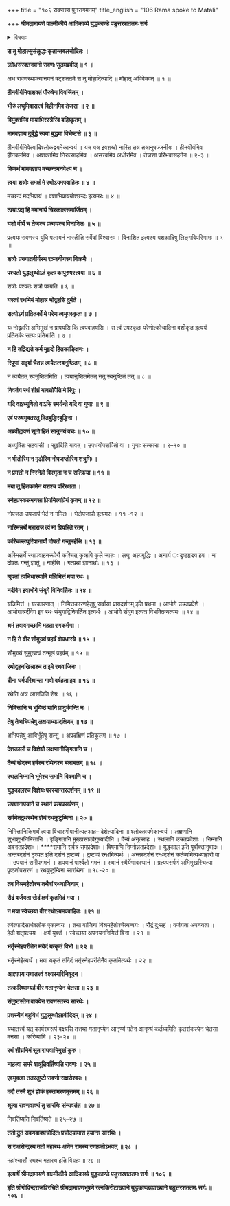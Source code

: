 +++
title = "१०६ रावणस्य पुनरागमनम्"
title_english = "106 Rama spoke to Matali"

+++
**श्रीमद्रामायणे वाल्मीकीये आदिकाव्ये युद्धकाण्डे पडुत्तरशततमः सर्गः**


<details><summary>विषयाः</summary>

अपवाहितरथंसारथिंप्रति क्रूद्धेनरावणेनभर्त्सनम् ॥ १ ॥ सारथिना तंप्रति रथापवहनस्य सहेतुकत्वोक्त्यासमाश्वासनपूर्वकं तदाज्ञया पुनारामाग्रतोरथानयनम् ॥ २ ॥

</details>




**स तु मोहात्सुसंक्रुद्धः कृतान्तबलचोदितः ।**

**क्रोधसंरक्तनयनो रावणः सुतमब्रवीत् ॥ १ ॥**

अथ रावणरथप्रत्यानयनं षट्शततमे स तु मोहादित्यादि ॥ मोहात् अविवेकात् ॥ १ ॥



**हीनवीर्यमिवाशक्तं पौरुषेण विवर्जितम् ।**

**भीरुं लघुमिवासत्त्वं विहीनमिव तेजसा ॥ २ ॥**

**विमुक्तमिव मायाभिरस्त्रैरिव बहिष्कृतम् ।**

**मामवज्ञाय दुर्बुद्धे स्वया बुद्ध्या विचेष्टसे ॥ ३ ॥**

हीनवीर्यमिवेत्यादिश्लोकद्वयमेकान्वयं । यत्र यत्र इवशब्दो नास्ति तत्र तत्रानुषज्जनीयः । हीनवीर्यमिव हीनबलमिव । अशक्तमिव निरुत्साहमिव । असत्त्वमिव अधीरमिव । तेजसा परिभवासहनेन ॥ २-३ ॥



**किमर्थं मामवज्ञाय मच्छन्दमनवेक्ष्य च ।**

**त्वया शत्रोः समक्षं मे रथोऽयमपवाहितः ॥ ४ ॥**

मच्छन्दं मदभिप्रायं । वशाभिप्राययोश्छन्दः इत्यमरः ॥ ४ ॥



**त्वयाऽद्य हि ममानार्य चिरकालसमार्जितम् ।**

**यशो वीर्यं च तेजश्च प्रत्ययश्च विनाशितः ॥ ५ ॥**

प्रत्ययः रावणस्य युधि पलायनं नास्तीति सर्वेषां विश्वासः । विनाशित इत्यस्य यशआदिषु लिङ्गविपरिणामः ॥ ५ ॥



**शत्रोः प्रख्यातवीर्यस्य रञ्जनीयस्य विक्रमैः ।**

**पश्यतो युद्धलुब्धोऽहं कृतः कापुरुषस्त्वया ॥ ६ ॥**

शत्रोः पश्यतः शत्रौ पश्यति ॥ ६ ॥



**यस्त्वं रथमिमं मोहान्न चोद्वहसि दुर्मते ।**

**सत्योऽयं प्रतितर्को मे परेण त्वमुपस्कृतः ॥ ७ ॥**

यः नोद्वहसि अभिमुखं न प्रापयसि किं त्वपवाहयसि । स त्वं उपस्कृतः परेणोत्कोचादिना वशीकृत इत्ययं प्रतितर्कः सत्यः प्रतिभाति ॥ ७ ॥



**न हि तद्विद्यते कर्म मुहृदो हितकाङ्क्षिणः ।**

**रिपूणां सदृशं चैतन्न त्वयैतत्स्वनुष्ठितम् ॥ ८ ॥**

न त्वयैतत् स्वनुष्ठितमिति । त्वयानुष्ठितमेतत् नतु स्वनुष्ठितं तत् ॥ ८ ॥



**निवर्तय रथं शीघ्रं यावन्नोपैति मे रिपुः ।**

**यदि वाऽध्युषितो वाऽसि स्मर्यन्ते यदि वा गुणाः ॥ ९ ॥**

**एवं परुषमुक्तस्तु हितबुद्धिरबुद्धिना ।**

**अब्रवीद्रावणं सूतो हितं सानुनयं वचः ॥ १० ॥**

अध्युषितः सहवासी । सुहृदिति यावत् । उपधयोपसर्पितो वा । गुणाः सत्काराः ॥ ९–१० ॥



**न भीतोस्मि न मृढोस्मि नोपजप्तोस्मि शत्रुभिः ।**

**न प्रमत्तो न निस्नेहो विस्मृता न च सत्क्रिया ॥ ११ ॥**

**मया तु हितकामेन यशश्च परिरक्षता ।**

**स्नेहप्रस्कन्नमनसा प्रियमित्यप्रियं कृतम् ॥ १२ ॥**

नोपजतः उपजापं भेदं न गमितः । भेदोपजापौ इत्यमरः ॥ ११ -१२ ॥



**नास्मिन्नर्थे महाराज त्वं मां प्रियहिते रतम् ।**

**कश्चिल्लघुरिवानार्यो दोषतो गन्तुमर्हसि ॥ १३ ॥**

अस्मिन्नर्थे रथापवाहनरूपेर्थे कश्चित् कुत्रापि कुले जातः । लघुः अल्पबुद्धिः । अनार्य ः दुष्टहृदय इव । मा दोषतः गन्तुं ज्ञातुं । नार्हसि । गत्यर्था ज्ञानार्थाः ॥ १३ ॥



**श्रूयतां त्वभिधास्यामि यन्निमित्तं मया रथः ।**

**नदीवेग इवाभोगे संयुगे विनिवर्तितः ॥ १४ ॥**

यन्निमित्तं । यत्कारणात् । निमित्तकारणहेतुषु सर्वासां प्रायदर्शनम् इति प्रथमा । आभोगे उन्नतप्रदेशे । आभोगान्नदीवेग इव रथः संयुगाद्विनिवर्तित इत्यर्थः । आभोगे संयुग इत्यत्र विभक्तिव्यत्ययः ॥ १४ ॥



**श्रमं तवावगच्छामि महता रणकर्मणा ।**

**न हि ते वीर सौमुख्यं प्रहर्षं वोपधारये ॥ १५ ॥**

सौमुख्यं सुमुखत्वं तन्मूलं प्रहर्षम् ॥ १५ ॥



**रथोद्वहनखिन्नाश्च त इमे रथवाजिनः ।**

**दीना घर्मपरिश्रान्ता गावो वर्षहता इव ॥ १६ ॥**

रथेति अत्र आसन्निति शेषः ॥ १६ ॥



**निमित्तानि च भूयिष्ठं यानि प्रादुर्भवन्ति नः ।**

**तेषु तेष्वभिपन्नेषु लक्षयाम्यप्रदक्षिणम् ॥ १७ ॥**

अभिपन्नेषु आविर्भूतेषु सत्सु । अप्रदक्षिणं प्रतिकूलम् ॥ १७ ॥



**देशकालौ च विज्ञेयौ लक्षणानीङ्गितानि च ।**

**दैन्यं खेदश्च हर्षश्च रथिनश्च बलाबलम् ॥ १८ ॥**

**स्थलनिम्नानि भूमेश्च समानि विषमाणि च ।**

**युद्धकालश्च विज्ञेयः परस्यान्तरदर्शनम् ॥ १९ ॥**

**उपयानापयाने च स्थानं प्रत्यपसर्पणम् ।**

**सर्वमेतद्रथस्थेन ज्ञेयं रथकुटुम्बिना ॥ २० ॥**

निमित्तानिकिमर्थं त्वया विचारणीयानीत्यतआह– देशेत्यादिना ॥ श्लोकत्रयमेकान्वयं । लक्षणानि शुभाशुभनिमित्तानि । इङ्गितानि मुखप्रसादवैगुण्यादीनि । दैन्यं अनुत्साहः । स्थलानि उन्नतप्रदेशाः । निम्नानि अवनतप्रदेशाः । ****समानि सर्वत्र समप्रदेशाः । विषमाणि निम्नोन्नतप्रदेशाः । युद्धकाल इति पूर्वोक्तानुवादः । अन्तरदर्शनं दृश्यत इति दर्शनं द्रष्टव्यं । द्रष्टव्यं रन्ध्रमित्यर्थः । अन्तरदर्शनं रन्ध्रदर्शनं कर्तव्यमित्यध्याहारो वा । उपयानं समीपगमनं । अपयानं पार्श्वतो गमनं । स्थानं स्थैर्येणावस्थानं । प्रत्यपसर्पणं अभिमुखस्थित्या पृष्ठतोपसरणं । रथकुटुम्बिना सारथिना ॥ १८-२० ॥



**तव विश्रमहेतोश्च तथैषां रथवाजिनाम् ।**

**रौद्रं वर्जयता खेदं क्षमं कृतमिदं मया ।**

**न मया स्वेच्छया वीर रथोऽयमपवाहितः ॥ २१ ॥**

तवेत्यादिसार्धश्लोक एकान्वयः । तथा वाजिनां विश्रमहेतोश्चेत्यन्वयः । रौद्रं दुःसहं । वर्जयता अपनयता । हेतौ शतृप्रत्ययः । क्षमं युक्तं । स्वेच्छया अपनयननिमित्तं विना ॥ २१ ॥



**भर्तृस्नेहपरीतेन मयेदं यत्कृतं विभो ॥ २२ ॥**

भर्तृस्नेहेत्यर्धं । मया यकृतं तदिदं भर्तृस्नेहपरीतेनैव कृतमित्यर्थः ॥ २२ ॥



**आज्ञापय यथातत्त्वं वक्ष्यस्यरिनिषूदन ।**

**तत्करिष्याम्यहं वीर गतानृण्येन चेतसा ॥ २३ ॥**

**संतुष्टस्तेन वाक्येन रावणस्तस्य सारथेः ।**

**प्रशस्यैनं बहुविधं युद्धलुब्धोऽब्रवीदिदम् ॥ २४ ॥**

यथातत्त्वं यत् कार्यस्वरूपं वक्ष्यसि तत्तथा गतानृण्येन आनृण्यं गतेन आनृण्यं कर्तव्यमिति कृतसंकल्पेन चेतसा मनसा । करिष्यामि ॥ २३-२४ ॥



**रथं शीघ्रमिमं सूत राघवाभिमुखं कुरु ।**

**नाहत्वा समरे शत्रून्निवर्तिष्यति रावणः ॥ २५ ॥**

**एवमुक्त्वा ततस्तुष्टो रावणो राक्षसेश्वरः ।**

**ददौ तस्मै शुभं ह्येकं हस्तामरणमुत्तमम् ॥ २६ ॥**

**श्रुत्वा रावणवाक्यं तु सारथिः संन्यवर्तत ॥ २७ ॥**

निवर्तिष्यति निवर्तिष्यते ॥ २५–२७ ॥



**ततो द्रुतं रावणवाक्यचोदितः प्रचोदयामास हयान्स सारथिः ।**

**स राक्षसेन्द्रस्य ततो महारथः क्षणेन रामस्य रणाग्रतोऽभवत् ॥ २८ ॥**

महांश्चासौ रथश्च महारथ इति विग्रहः ॥ २८ ॥



**इत्यार्षे श्रीमद्रामायणे वाल्मीकीये आदिकाव्ये युद्धकाण्डे पडुत्तरशततमः सर्गः ॥ १०६ ॥**

**इति श्रीगोविन्दराजविरचिते श्रीमद्रामायणभूषणे रत्नकिरीटाख्याने युद्धकाण्डव्याख्याने षडुत्तरशततमः सर्गः ॥ १०६ ॥**
